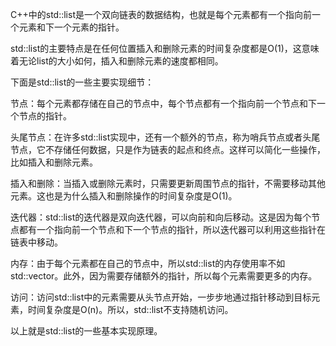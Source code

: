 C++中的std::list是一个双向链表的数据结构，也就是每个元素都有一个指向前一个元素和下一个元素的指针。

std::list的主要特点是在任何位置插入和删除元素的时间复杂度都是O(1)，这意味着无论list的大小如何，插入和删除元素的速度都相同。

下面是std::list的一些主要实现细节：

节点：每个元素都存储在自己的节点中，每个节点都有一个指向前一个节点和下一个节点的指针。

头尾节点：在许多std::list实现中，还有一个额外的节点，称为哨兵节点或者头尾节点，它不存储任何数据，只是作为链表的起点和终点。这样可以简化一些操作，比如插入和删除元素。

插入和删除：当插入或删除元素时，只需要更新周围节点的指针，不需要移动其他元素。这也是为什么插入和删除操作的时间复杂度是O(1)。

迭代器：std::list的迭代器是双向迭代器，可以向前和向后移动。这是因为每个节点都有一个指向前一个节点和下一个节点的指针，所以迭代器可以利用这些指针在链表中移动。

内存：由于每个元素都在自己的节点中，所以std::list的内存使用率不如std::vector。此外，因为需要存储额外的指针，所以每个元素需要更多的内存。

访问：访问std::list中的元素需要从头节点开始，一步步地通过指针移动到目标元素，时间复杂度是O(n)。所以，std::list不支持随机访问。

以上就是std::list的一些基本实现原理。

